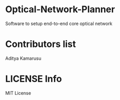 # Optical-Network-Planner
Software to setup end-to-end core optical network

# Contributors list 
Aditya Kamarusu


# LICENSE Info
MIT License
